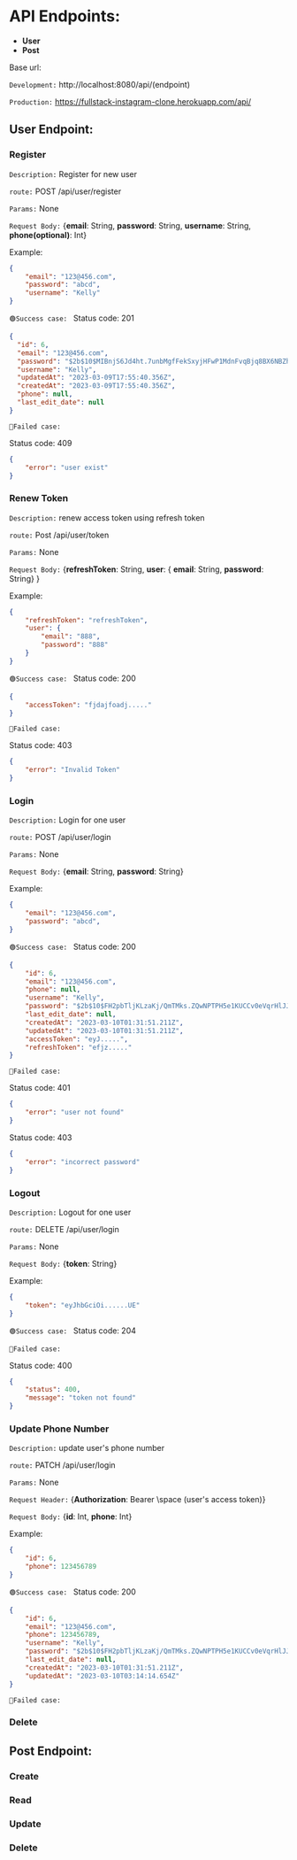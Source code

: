 # API Endpoints:

- **User**
- **Post**

Base url:

`Development:` http://localhost:8080/api/(endpoint)

`Production:` https://fullstack-instagram-clone.herokuapp.com/api/

## User Endpoint:

### Register

`Description:` Register for new user

`route:` POST /api/user/register

`Params:` None

`Request Body:` {**email**: String, **password**: String, **username**: String, **phone(optional)**: Int}

Example:

```JSON
{
    "email": "123@456.com",
    "password": "abcd",
    "username": "Kelly"
}
```

`🟢Success case: ` Status code: 201

```JSON
{
  "id": 6,
  "email": "123@456.com",
  "password": "$2b$10$MIBnjS6Jd4ht.7unbMgfFekSxyjHFwP1MdnFvqBjq8BX6NBZhzhPK",
  "username": "Kelly",
  "updatedAt": "2023-03-09T17:55:40.356Z",
  "createdAt": "2023-03-09T17:55:40.356Z",
  "phone": null,
  "last_edit_date": null
}
```

`🔴Failed case: `

Status code: 409

```JSON
{
    "error": "user exist"
}
```

### Renew Token

`Description:` renew access token using refresh token

`route:` Post /api/user/token

`Params:` None

`Request Body:` {**refreshToken**: String, **user**: { **email**: String, **password**: String} }

Example:

```JSON
{
    "refreshToken": "refreshToken",
    "user": {
        "email": "888",
        "password": "888"
    }
}
```

`🟢Success case: ` Status code: 200

```JSON
{
    "accessToken": "fjdajfoadj....."
}
```

`🔴Failed case: `

Status code: 403

```JSON
{
    "error": "Invalid Token"
}
```

### Login

`Description:` Login for one user

`route:` POST /api/user/login

`Params:` None

`Request Body:` {**email**: String, **password**: String}

Example:

```JSON
{
    "email": "123@456.com",
    "password": "abcd",
}
```

`🟢Success case: ` Status code: 200

```JSON
{
    "id": 6,
    "email": "123@456.com",
    "phone": null,
    "username": "Kelly",
    "password": "$2b$10$FH2pbTljKLzaKj/QmTMks.ZQwNPTPH5e1KUCCv0eVqrHlJJGjz50u",
    "last_edit_date": null,
    "createdAt": "2023-03-10T01:31:51.211Z",
    "updatedAt": "2023-03-10T01:31:51.211Z",
    "accessToken": "eyJ.....",
    "refreshToken": "efjz....."
}
```

`🔴Failed case: `

Status code: 401

```JSON
{
    "error": "user not found"
}
```

Status code: 403

```JSON
{
    "error": "incorrect password"
}
```

### Logout

`Description:` Logout for one user

`route:` DELETE /api/user/login

`Params:` None

`Request Body:` {**token**: String}

Example:

```JSON
{
    "token": "eyJhbGciOi......UE"
}
```

`🟢Success case: ` Status code: 204



`🔴Failed case: `

Status code: 400

```JSON
{
    "status": 400,
    "message": "token not found"
}
```

### Update Phone Number

`Description:` update user's phone number

`route:` PATCH /api/user/login

`Params:` None

`Request Header:` {**Authorization**: Bearer \space (user's access token)}

`Request Body:` {**id**: Int, **phone**: Int}

Example:

```JSON
{
    "id": 6,
    "phone": 123456789
}
```

`🟢Success case: ` Status code: 200

```JSON
{
    "id": 6,
    "email": "123@456.com",
    "phone": 123456789,
    "username": "Kelly",
    "password": "$2b$10$FH2pbTljKLzaKj/QmTMks.ZQwNPTPH5e1KUCCv0eVqrHlJJGjz50u",
    "last_edit_date": null,
    "createdAt": "2023-03-10T01:31:51.211Z",
    "updatedAt": "2023-03-10T03:14:14.654Z"
}
```

`🔴Failed case: `

### Delete

## Post Endpoint:

### Create

### Read

### Update

### Delete
